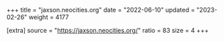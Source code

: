 +++
title = "jaxson.neocities.org"
date = "2022-06-10"
updated = "2023-02-26"
weight = 4177

[extra]
source = "https://jaxson.neocities.org/"
ratio = 83
size = 4
+++
